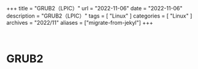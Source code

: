 +++
title = "GRUB2（LPIC）"
url = "2022-11-06"
date = "2022-11-06"
description = "GRUB2（LPIC）"
tags = [
  "Linux"
]
categories = [
  "Linux"
]
archives = "2022/11"
aliases = ["migrate-from-jekyl"]
+++

<br>

# GRUB2
